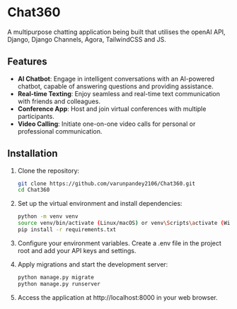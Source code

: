 
# Chat360

A multipurpose chatting application being built that utilises the openAI API, Django, Django Channels, Agora, TailwindCSS and JS.


## Features

- **AI Chatbot**: Engage in intelligent conversations with an AI-powered chatbot, capable of answering questions and providing assistance.
- **Real-time Texting**: Enjoy seamless and real-time text communication with friends and colleagues.
- **Conference App**: Host and join virtual conferences with multiple participants.
- **Video Calling**: Initiate one-on-one video calls for personal or professional communication.

## Installation

1. Clone the repository:
   ```bash
   git clone https://github.com/varunpandey2106/Chat360.git
   cd Chat360

2. Set up the virtual environment and install dependencies:
    ```bash
    python -m venv venv
    source venv/bin/activate (Linux/macOS) or venv\Scripts\activate (Windows)
    pip install -r requirements.txt

3. Configure your environment variables. Create a .env file in the project root and add your API keys and settings.

4. Apply migrations and start the development server:
    ```bash
    python manage.py migrate
    python manage.py runserver

5. Access the application at http://localhost:8000 in your web browser.

